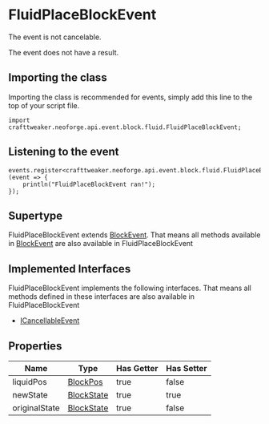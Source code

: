 # FluidPlaceBlockEvent

The event is not cancelable.

The event does not have a result.

## Importing the class

Importing the class is recommended for events, simply add this line to the top of your script file.
```zenscript
import crafttweaker.neoforge.api.event.block.fluid.FluidPlaceBlockEvent;
```


## Listening to the event

```zenscript
events.register<crafttweaker.neoforge.api.event.block.fluid.FluidPlaceBlockEvent>(event => {
    println("FluidPlaceBlockEvent ran!");
});
```


## Supertype

FluidPlaceBlockEvent extends [BlockEvent](/neoforge/api/event/block/BlockEvent). That means all methods available in [BlockEvent](/neoforge/api/event/block/BlockEvent) are also available in FluidPlaceBlockEvent

## Implemented Interfaces
FluidPlaceBlockEvent implements the following interfaces. That means all methods defined in these interfaces are also available in FluidPlaceBlockEvent

- [ICancellableEvent](/neoforge/api/event/ICancellableEvent)

## Properties

|     Name      |                    Type                     | Has Getter | Has Setter |
|---------------|---------------------------------------------|------------|------------|
| liquidPos     | [BlockPos](/vanilla/api/util/math/BlockPos) | true       | false      |
| newState      | [BlockState](/vanilla/api/block/BlockState) | true       | true       |
| originalState | [BlockState](/vanilla/api/block/BlockState) | true       | false      |

